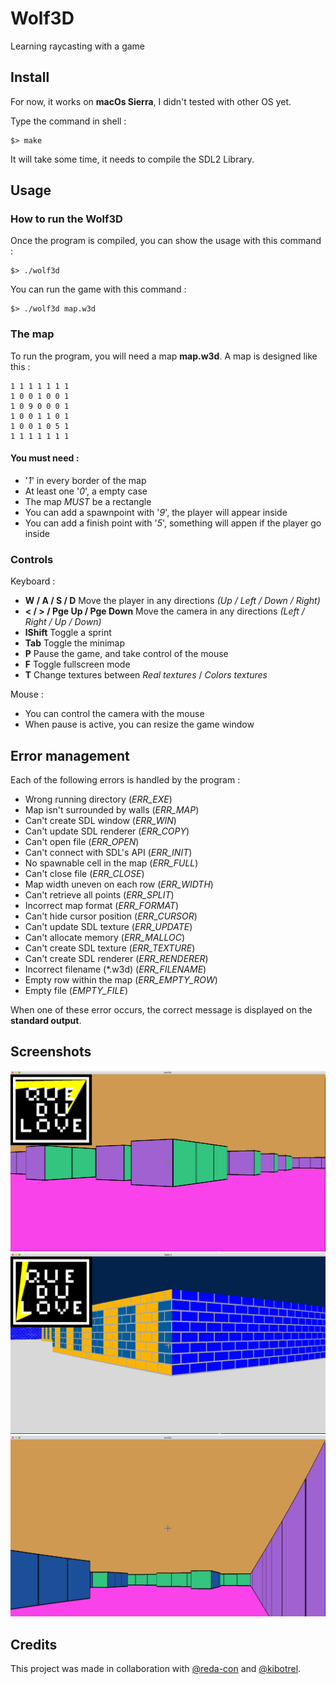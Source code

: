 # Wolf3D
Learning raycasting with a game

## Install
For now, it works on **macOs Sierra**, I didn't tested with other OS yet.

Type the command in shell :
```
$> make
```
It will take some time, it needs to compile the SDL2 Library.

## Usage
### How to run the Wolf3D 

Once the program is compiled, you can show the usage with this command :
```
$> ./wolf3d
```
You can run the game with this command :
```
$> ./wolf3d map.w3d
```

### The map

To run the program, you will need a map **map.w3d**.
A map is designed like this :
```
1 1 1 1 1 1 1
1 0 0 1 0 0 1
1 0 9 0 0 0 1
1 0 0 1 1 0 1
1 0 0 1 0 5 1
1 1 1 1 1 1 1
```
#### You must need :
* '*1*' in every border of the map
* At least one '*0*', a empty case
* The map *MUST* be a rectangle
* You can add a spawnpoint with '*9*', the player will appear inside
* You can add a finish point with '*5*', something will appen if the player go inside

### Controls

Keyboard :
* **W / A / S / D** Move the player in any directions *(Up / Left / Down / Right)*
* **< / > / Pge Up / Pge Down** Move the camera in any directions *(Left / Right / Up / Down)*
* **lShift** Toggle a sprint
* **Tab** Toggle the minimap
* **P** Pause the game, and take control of the mouse
* **F** Toggle fullscreen mode
* **T** Change textures between *Real textures* / *Colors textures*

Mouse :
* You can control the camera with the mouse
* When pause is active, you can resize the game window

## Error management

Each of the following errors is handled by the program :
* Wrong running directory (*ERR_EXE*)
* Map isn't surrounded by walls (*ERR_MAP*)
* Can't create SDL window (*ERR_WIN*)
* Can't update SDL renderer (*ERR_COPY*)
* Can't open file (*ERR_OPEN*)
* Can't connect with SDL's API (*ERR_INIT*)
* No spawnable cell in the map (*ERR_FULL*)
* Can't close file (*ERR_CLOSE*)
* Map width uneven on each row (*ERR_WIDTH*)
* Can't retrieve all points (*ERR_SPLIT*)
* Incorrect map format (*ERR_FORMAT*)
* Can't hide cursor position (*ERR_CURSOR*)
* Can't update SDL texture (*ERR_UPDATE*)
* Can't allocate memory (*ERR_MALLOC*)
* Can't create SDL texture (*ERR_TEXTURE*)
* Can't create SDL renderer (*ERR_RENDERER*)
* Incorrect filename (*.w3d) (*ERR_FILENAME*)
* Empty row within the map (*ERR_EMPTY_ROW*)
* Empty file (*EMPTY_FILE*)

When one of these error occurs, the correct message is displayed on the **standard output**.

## Screenshots
![screen1](/screens/screen1.png)
![screen2](/screens/screen2.png)
![screen3](/screens/screen3.png)

## Credits
This project was made in collaboration with [@reda-con](https://github.com/RemiDC) and [@kibotrel](https://github.com/kibotrel).
